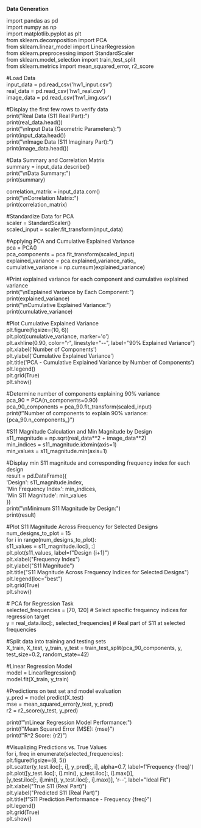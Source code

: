 **Data Generation** 

import pandas as pd  
import numpy as np  
import matplotlib.pyplot as plt  
from sklearn.decomposition import PCA  
from sklearn.linear\_model import LinearRegression  
from sklearn.preprocessing import StandardScaler  
from sklearn.model\_selection import train\_test\_split  
from sklearn.metrics import mean\_squared\_error, r2\_score

\#Load Data  
input\_data \= pd.read\_csv('hw1\_input.csv')  
real\_data \= pd.read\_csv('hw1\_real.csv')  
image\_data \= pd.read\_csv('hw1\_img.csv')

\#Display the first few rows to verify data  
print("Real Data (S11 Real Part):")  
print(real\_data.head())  
print("\\nInput Data (Geometric Parameters):")  
print(input\_data.head())  
print("\\nImage Data (S11 Imaginary Part):")  
print(image\_data.head())

\#Data Summary and Correlation Matrix  
summary \= input\_data.describe()  
print("\\nData Summary:")  
print(summary)

correlation\_matrix \= input\_data.corr()  
print("\\nCorrelation Matrix:")  
print(correlation\_matrix)

\#Standardize Data for PCA  
scaler \= StandardScaler()  
scaled\_input \= scaler.fit\_transform(input\_data)

\#Applying PCA and Cumulative Explained Variance  
pca \= PCA()  
pca\_components \= pca.fit\_transform(scaled\_input)  
explained\_variance \= pca.explained\_variance\_ratio\_  
cumulative\_variance \= np.cumsum(explained\_variance)

\#Print explained variance for each component and cumulative explained variance  
print("\\nExplained Variance by Each Component:")  
print(explained\_variance)  
print("\\nCumulative Explained Variance:")  
print(cumulative\_variance)

\#Plot Cumulative Explained Variance  
plt.figure(figsize=(10, 6))  
plt.plot(cumulative\_variance, marker='o')  
plt.axhline(0.90, color="r", linestyle="--", label="90% Explained Variance")  
plt.xlabel('Number of Components')  
plt.ylabel('Cumulative Explained Variance')  
plt.title('PCA \- Cumulative Explained Variance by Number of Components')  
plt.legend()  
plt.grid(True)  
plt.show()

\#Determine number of components explaining 90% variance  
pca\_90 \= PCA(n\_components=0.90)  
pca\_90\_components \= pca\_90.fit\_transform(scaled\_input)  
print(f"Number of components to explain 90% variance: {pca\_90.n\_components\_}")

\#S11 Magnitude Calculation and Min Magnitude by Design  
s11\_magnitude \= np.sqrt(real\_data\*\*2 \+ image\_data\*\*2)  
min\_indices \= s11\_magnitude.idxmin(axis=1)  
min\_values \= s11\_magnitude.min(axis=1)

\#Display min S11 magnitude and corresponding frequency index for each design  
result \= pd.DataFrame({  
    'Design': s11\_magnitude.index,  
    'Min Frequency Index': min\_indices,  
    'Min S11 Magnitude': min\_values  
})  
print("\\nMinimum S11 Magnitude by Design:")  
print(result)

\#Plot S11 Magnitude Across Frequency for Selected Designs  
num\_designs\_to\_plot \= 15  
for i in range(num\_designs\_to\_plot):  
    s11\_values \= s11\_magnitude.iloc\[i, :\]  
    plt.plot(s11\_values, label=f"Design {i+1}")  
plt.xlabel("Frequency Index")  
plt.ylabel("S11 Magnitude")  
plt.title("S11 Magnitude Across Frequency Indices for Selected Designs")  
plt.legend(loc="best")  
plt.grid(True)  
plt.show()

\# PCA for Regression Task   
selected\_frequencies \= \[70, 120\]  \# Select specific frequency indices for regression target  
y \= real\_data.iloc\[:, selected\_frequencies\]  \# Real part of S11 at selected frequencies

\#Split data into training and testing sets  
X\_train, X\_test, y\_train, y\_test \= train\_test\_split(pca\_90\_components, y, test\_size=0.2, random\_state=42)

\#Linear Regression Model  
model \= LinearRegression()  
model.fit(X\_train, y\_train)

\#Predictions on test set and model evaluation  
y\_pred \= model.predict(X\_test)  
mse \= mean\_squared\_error(y\_test, y\_pred)  
r2 \= r2\_score(y\_test, y\_pred)

print(f"\\nLinear Regression Model Performance:")  
print(f"Mean Squared Error (MSE): {mse}")  
print(f"R^2 Score: {r2}")

\#Visualizing Predictions vs. True Values  
for i, freq in enumerate(selected\_frequencies):  
    plt.figure(figsize=(8, 5))  
    plt.scatter(y\_test.iloc\[:, i\], y\_pred\[:, i\], alpha=0.7, label=f'Frequency {freq}')  
    plt.plot(\[y\_test.iloc\[:, i\].min(), y\_test.iloc\[:, i\].max()\],  
             \[y\_test.iloc\[:, i\].min(), y\_test.iloc\[:, i\].max()\], 'r--', label="Ideal Fit")  
    plt.xlabel("True S11 (Real Part)")  
    plt.ylabel("Predicted S11 (Real Part)")  
    plt.title(f"S11 Prediction Performance \- Frequency {freq}")  
    plt.legend()  
    plt.grid(True)  
    plt.show()  
